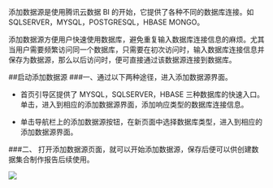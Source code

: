 
添加数据源是使用腾讯云数据 BI 的开始，它提供了各种不同的数据库连接。如 SQLSERVER，MYSQL，POSTGRESQL，HBASE MONGO。

添加数据源方便用户快速使用数据库，避免重复输入数据库连接信息的麻烦。尤其当用户需要频繁访问同一个数据库，只需要在初次访问时，输入数据库连接信息并保存为数据源，那么以后访问时，便可直接通过该数据源连接到数据库。

##启动添加数据源
###一、通过以下两种途径，进入添加数据源界面。

*  首页引导区提供了 MYSQL，SQLSERVER，HBASE 三种数据库的快速入口。单击，进入到相应的添加数据源界面，添加响应类型的数据库连接信息。

* 单击导航栏上的添加数据源按钮，在新页面中选择数据库类型，进入到相应的添加数据源界面。

###二、 打开添加数据源页面，就可以开始添加数据源，保存后便可以供创建数据集合制作报告后续使用。

![](//mc.qcloudimg.com/static/img/edc0de56e5f4f133cf35640ccd70584b/image.png)
